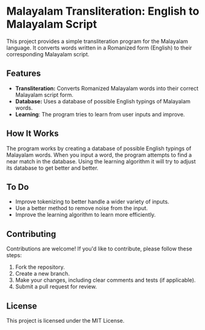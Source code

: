 # Malayalam Transliteration: English to Malayalam Script
This project provides a simple transliteration program for the Malayalam language. It converts words written in a Romanized form (English) to their corresponding Malayalam script.

## Features

*   **Transliteration:** Converts Romanized Malayalam words into their correct Malayalam script form.
*   **Database:** Uses a database of possible English typings of Malayalam words.
* **Learning**: The program tries to learn from user inputs and improve.


  
## How It Works

The program works by creating a database of possible English typings of Malayalam words. When you input a word, the program attempts to find a near match in the database. Using the learning algorithm it will try to adjust its database to get better and better.


## To Do

*   Improve tokenizing to better handle a wider variety of inputs.
*   Use a better method to remove noise from the input.
*   Improve the learning algorithm to learn more efficiently.

## Contributing

Contributions are welcome! If you'd like to contribute, please follow these steps:

1.  Fork the repository.
2.  Create a new branch.
3.  Make your changes, including clear comments and tests (if applicable).
4.  Submit a pull request for review.

## License

This project is licensed under the MIT License.
